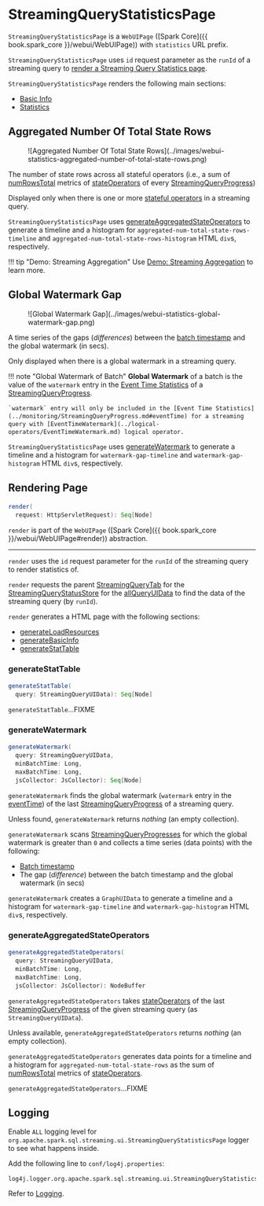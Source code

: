 # StreamingQueryStatisticsPage

`StreamingQueryStatisticsPage` is a `WebUIPage` ([Spark Core]({{ book.spark_core }}/webui/WebUIPage)) with `statistics` URL prefix.

`StreamingQueryStatisticsPage` uses `id` request parameter as the `runId` of a streaming query to [render a Streaming Query Statistics page](render).

`StreamingQueryStatisticsPage` renders the following main sections:

* [Basic Info](#generateBasicInfo)
* [Statistics](#generateStatTable)

## Aggregated Number Of Total State Rows

<figure markdown>
  ![Aggregated Number Of Total State Rows](../images/webui-statistics-aggregated-number-of-total-state-rows.png)
</figure>

The number of state rows across all stateful operators (i.e., a sum of [numRowsTotal](../monitoring/StateOperatorProgress.md#numRowsTotal) metrics of [stateOperators](../monitoring/StreamingQueryProgress.md#stateOperators) of every [StreamingQueryProgress](../monitoring/StreamingQueryProgress.md))

Displayed only when there is one or more [stateful operators](../monitoring/StreamingQueryProgress.md#stateOperators) in a streaming query.

`StreamingQueryStatisticsPage` uses [generateAggregatedStateOperators](#generateAggregatedStateOperators) to generate a timeline and a histogram for `aggregated-num-total-state-rows-timeline` and `aggregated-num-total-state-rows-histogram` HTML `div`s, respectively.

!!! tip "Demo: Streaming Aggregation"
    Use [Demo: Streaming Aggregation](../demo/streaming-aggregation.md) to learn more.

## Global Watermark Gap

<figure markdown>
  ![Global Watermark Gap](../images/webui-statistics-global-watermark-gap.png)
</figure>

A time series of the gaps (_differences_) between the [batch timestamp](../monitoring/StreamingQueryProgress.md#timestamp) and the global watermark (in secs).

Only displayed when there is a global watermark in a streaming query.

!!! note "Global Watermark of Batch"
    **Global Watermark** of a batch is the value of the `watermark` entry in the [Event Time Statistics](../monitoring/StreamingQueryProgress.md#eventTime) of a [StreamingQueryProgress](../monitoring/StreamingQueryProgress.md).

    `watermark` entry will only be included in the [Event Time Statistics](../monitoring/StreamingQueryProgress.md#eventTime) for a streaming query with [EventTimeWatermark](../logical-operators/EventTimeWatermark.md) logical operator.

`StreamingQueryStatisticsPage` uses [generateWatermark](#generateWatermark) to generate a timeline and a histogram for `watermark-gap-timeline` and `watermark-gap-histogram` HTML `div`s, respectively.

## <span id="render"> Rendering Page

```scala
render(
  request: HttpServletRequest): Seq[Node]
```

`render` is part of the `WebUIPage` ([Spark Core]({{ book.spark_core }}/webui/WebUIPage#render)) abstraction.

---

`render` uses the `id` request parameter for the `runId` of the streaming query to render statistics of.

`render` requests the parent [StreamingQueryTab](#parent) for the [StreamingQueryStatusStore](StreamingQueryTab.md#store) for the [allQueryUIData](StreamingQueryStatusStore.md#allQueryUIData) to find the data of the streaming query (by `runId`).

`render` generates a HTML page with the following sections:

* [generateLoadResources](#generateLoadResources)
* [generateBasicInfo](#generateBasicInfo)
* [generateStatTable](#generateStatTable)

### <span id="generateStatTable"> generateStatTable

```scala
generateStatTable(
  query: StreamingQueryUIData): Seq[Node]
```

`generateStatTable`...FIXME

### <span id="generateWatermark"> generateWatermark

```scala
generateWatermark(
  query: StreamingQueryUIData,
  minBatchTime: Long,
  maxBatchTime: Long,
  jsCollector: JsCollector): Seq[Node]
```

`generateWatermark` finds the global watermark (`watermark` entry in the [eventTime](../monitoring/StreamingQueryProgress.md#eventTime)) of the last [StreamingQueryProgress](../monitoring/StreamingQueryProgress.md) of a streaming query.

Unless found, `generateWatermark` returns _nothing_ (an empty collection).

`generateWatermark` scans [StreamingQueryProgresses](../monitoring/StreamingQueryProgress.md) for which the global watermark is greater than `0` and collects a time series (data points) with the following:

* [Batch timestamp](../monitoring/StreamingQueryProgress.md#timestamp)
* The gap (_difference_) between the batch timestamp and the global watermark (in secs)

`generateWatermark` creates a `GraphUIData` to generate a timeline and a histogram for `watermark-gap-timeline` and `watermark-gap-histogram` HTML `div`s, respectively.

### <span id="generateAggregatedStateOperators"> generateAggregatedStateOperators

```scala
generateAggregatedStateOperators(
  query: StreamingQueryUIData,
  minBatchTime: Long,
  maxBatchTime: Long,
  jsCollector: JsCollector): NodeBuffer
```

`generateAggregatedStateOperators` takes [stateOperators](../monitoring/StreamingQueryProgress.md#stateOperators) of the last [StreamingQueryProgress](../monitoring/StreamingQueryProgress.md) of the given streaming query (as `StreamingQueryUIData`).

Unless available, `generateAggregatedStateOperators` returns _nothing_ (an empty collection).

`generateAggregatedStateOperators` generates data points for a timeline and a histogram for `aggregated-num-total-state-rows` as the sum of [numRowsTotal](../monitoring/StateOperatorProgress.md#numRowsTotal) metrics of [stateOperators](../monitoring/StreamingQueryProgress.md#stateOperators).

`generateAggregatedStateOperators`...FIXME

## Logging

Enable `ALL` logging level for `org.apache.spark.sql.streaming.ui.StreamingQueryStatisticsPage` logger to see what happens inside.

Add the following line to `conf/log4j.properties`:

```text
log4j.logger.org.apache.spark.sql.streaming.ui.StreamingQueryStatisticsPage=ALL
```

Refer to [Logging](../spark-logging.md).
